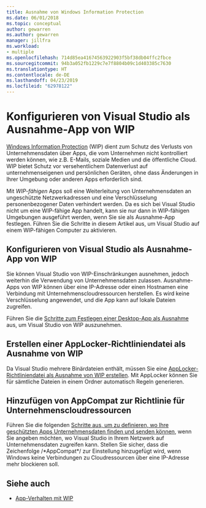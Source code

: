 ```yaml
---
title: Ausnahme von Windows Information Protection
ms.date: 06/01/2018
ms.topic: conceptual
author: gewarren
ms.author: gewarren
manager: jillfra
ms.workload:
- multiple
ms.openlocfilehash: 714d85ea41674563922903f5bf38db04ffc2fbce
ms.sourcegitcommit: 94b3a052fb1229c7e7f8804b09c1d403385c7630
ms.translationtype: HT
ms.contentlocale: de-DE
ms.lasthandoff: 04/23/2019
ms.locfileid: "62978122"
---
```

# <a name="configure-visual-studio-as-a-wip-exempt-app"></a>Konfigurieren von Visual Studio als Ausnahme-App von WIP

[Windows Information Protection](/windows/security/information-protection/windows-information-protection/protect-enterprise-data-using-wip) (WIP) dient zum Schutz des Verlusts von Unternehmensdaten über Apps, die vom Unternehmen nicht kontrolliert werden können, wie z.B. E-Mails, soziale Medien und die öffentliche Cloud. WIP bietet Schutz vor versehentlichem Datenverlust auf unternehmenseigenen und persönlichen Geräten, ohne dass Änderungen in Ihrer Umgebung oder anderen Apps erforderlich sind.

Mit *WIP-fähigen* Apps soll eine Weiterleitung von Unternehmensdaten an ungeschützte Netzwerkadressen und eine Verschlüsselung personenbezogener Daten verhindert werden. Da es sich bei Visual Studio nicht um eine WIP-fähige App handelt, kann sie nur dann in WIP-fähigen Umgebungen ausgeführt werden, wenn Sie sie als Ausnahme-App festlegen. Führen Sie die Schritte in diesem Artikel aus, um Visual Studio auf einem WIP-fähigen Computer zu aktivieren.

## <a name="configure-vs-as-a-wip-exempt-app"></a>Konfigurieren von Visual Studio als Ausnahme-App von WIP

Sie können Visual Studio von WIP-Einschränkungen ausnehmen, jedoch weiterhin die Verwendung von Unternehmensdaten zulassen. Ausnahme-Apps von WIP können über eine IP-Adresse oder einen Hostnamen eine Verbindung mit Unternehmenscloudressourcen herstellen. Es wird keine Verschlüsselung angewendet, und die App kann auf lokale Dateien zugreifen.

Führen Sie die [Schritte zum Festlegen einer Desktop-App als Ausnahme](/windows/security/information-protection/windows-information-protection/create-wip-policy-using-intune-azure#exempt-apps-from-a-wip-policy) aus, um Visual Studio von WIP auszunehmen.

## <a name="create-a-wip-exempt-applocker-policy-file"></a>Erstellen einer AppLocker-Richtliniendatei als Ausnahme von WIP

Da Visual Studio mehrere Binärdateien enthält, müssen Sie eine [AppLocker-Richtliniendatei als Ausnahme von WIP erstellen](/windows/security/threat-protection/windows-defender-application-control/applocker/run-the-automatically-generate-rules-wizard). Mit AppLocker können Sie für sämtliche Dateien in einem Ordner automatisch Regeln generieren.

## <a name="add-appcompat-to-the-enterprise-cloud-resource-policy"></a>Hinzufügen von AppCompat zur Richtlinie für Unternehmenscloudressourcen

Führen Sie die folgenden [Schritte aus, um zu definieren, wo Ihre geschützten Apps Unternehmensdaten finden und senden können](/windows/security/information-protection/windows-information-protection/create-wip-policy-using-intune-azure#choose-where-apps-can-access-enterprise-data), wenn Sie angeben möchten, wo Visual Studio in Ihrem Netzwerk auf Unternehmensdaten zugreifen kann. Stellen Sie sicher, dass die Zeichenfolge /\*AppCompat\*/ zur Einstellung hinzugefügt wird, wenn Windows keine Verbindungen zu Cloudressourcen über eine IP-Adresse mehr blockieren soll.

## <a name="see-also"></a>Siehe auch

- [App-Verhalten mit WIP](/windows/security/information-protection/windows-information-protection/app-behavior-with-wip)